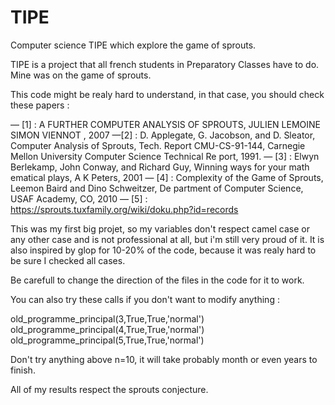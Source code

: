 # TIPE
Computer science TIPE which explore the game of sprouts.

TIPE is a project that all french students in Preparatory Classes have to do.
Mine was on the game of sprouts.

This code might be realy hard to understand, in that case, you should check these papers :

— [1] : A FURTHER COMPUTER ANALYSIS OF SPROUTS, JULIEN LEMOINE
SIMON VIENNOT , 2007
 —[2] : D. Applegate, G. Jacobson, and D. Sleator, Computer Analysis of Sprouts, Tech.
 Report CMU-CS-91-144, Carnegie Mellon University Computer Science Technical Re
port, 1991.
 — [3] : Elwyn Berlekamp, John Conway, and Richard Guy, Winning ways for your math
ematical plays, A K Peters, 2001
 — [4] : Complexity of the Game of Sprouts, Leemon Baird and Dino Schweitzer, De
partment of Computer Science, USAF Academy, CO, 2010
 — [5] : https://sprouts.tuxfamily.org/wiki/doku.php?id=records
 
This was my first big projet, so my variables don't respect camel case or any other case and is not professional at all, but i'm still very proud of it.
It is also inspired by glop for 10-20% of the code, because it was realy hard to be sure I checked all cases.

Be carefull to change the direction of the files in the code for it to work.

You can also try these calls if you don't want to modify anything :

old_programme_principal(3,True,True,'normal')
old_programme_principal(4,True,True,'normal')
old_programme_principal(5,True,True,'normal')

Don't try anything above n=10, it will take probably month or even years to finish.

All of my results respect the sprouts conjecture.
